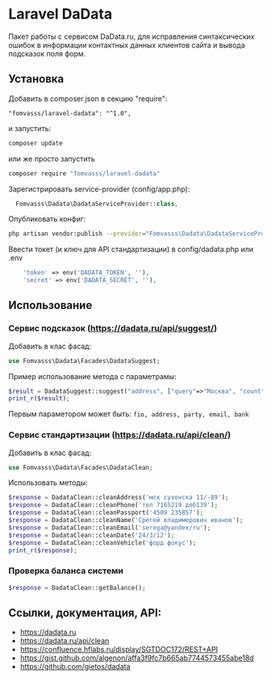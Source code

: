 # Laravel DaData

Пакет работы с сервисом DaData.ru, для исправления синтаксических ошибок в информации контактных данных клиентов сайта и вывода подсказок поля форм.

## Установка
Добавить в composer.json в секцию "require":
```
"fomvasss/laravel-dadata": "^1.0",
```
и запустить:
```bash
composer update
```
или же просто запустить
```bash
composer require "fomvasss/laravel-dadata"
```
Зарегистрировать service-provider (config/app.php):
```php
  Fomvasss\Dadata\DadataServiceProvider::class,
```
Опубликовать конфиг: 
```bash
php artisan vendor:publish --provider="Fomvasss\Dadata\DadataServiceProvider" --tag="config"
```
Ввести токет (и ключ для API стандартизации) в config/dadata.php или .env
```php
    'token' => env('DADATA_TOKEN', ''),
    'secret' => env('DADATA_SECRET', ''),
```
## Использование
### Сервис подсказок (https://dadata.ru/api/suggest/)
Добавить в клас фасад:
```php
use Fomvasss\Dadata\Facades\DadataSuggest;
```
Пример использование метода с параметрамы:
```php
$result = DadataSuggest::suggest("address", ["query"=>"Москва", "count"=>2]);
print_r($result);
```
Первым параметором может быть: `fio, address, party, email, bank`

### Сервис стандартизации (https://dadata.ru/api/clean/)
Добавить в клас фасад:
```php
use Fomvasss\Dadata\Facades\DadataClean;
```
Использовать методы: 
```php
$response = DadataClean::cleanAddress('мск сухонска 11/-89');
$response = DadataClean::cleanPhone('тел 7165219 доб139');
$response = DadataClean::cleanPassport('4509 235857');
$response = DadataClean::cleanName('Срегей владимерович иванов');
$response = DadataClean::cleanEmail('serega@yandex/ru');
$response = DadataClean::cleanDate('24/3/12');
$response = DadataClean::cleanVehicle('форд фокус');
print_r($response);
```
### Проверка баланса системи
```php
$response = DadataClean::getBalance();
```


## Ссылки, документация, API:
- https://dadata.ru
- https://dadata.ru/api/clean
- https://confluence.hflabs.ru/display/SGTDOC172/REST+API
- https://gist.github.com/algenon/affa3f9fc7b665ab7744573455abe18d
- https://github.com/gietos/dadata
